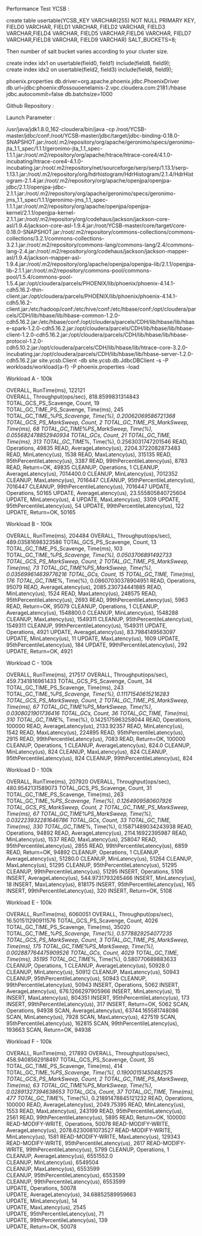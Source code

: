 Performance Test YCSB : 

create table usertable(YCSB_KEY VARCHAR(255) NOT NULL PRIMARY KEY, FIELD0 VARCHAR, FIELD1 VARCHAR, FIELD2 VARCHAR, FIELD3 VARCHAR,FIELD4 VARCHAR, FIELD5 VARCHAR,FIELD6 VARCHAR, FIELD7 VARCHAR,FIELD8 VARCHAR, FIELD9 VARCHAR) SALT_BUCKETS=8;  

Then number of salt bucket varies according to your cluster size.  

create index idx1 on usertable(field0, field1) include(field8, field9);  
create index idx2 on usertable(field2, field3) include(field8, field9);  

phoenix.properties
db.driver=org.apache.phoenix.jdbc.PhoenixDriver
db.url=jdbc:phoenix:dfossouoenelamis-2.vpc.cloudera.com:2181:/hbase
jdbc.autocommit=false
db.batchsize=1000


Github Repository : 


Launch Parameter : 

/usr/java/jdk1.8.0_162-cloudera/bin/java -cp /root/YCSB-master/jdbc/conf:/root/YCSB-master/jdbc/target/jdbc-binding-0.18.0-SNAPSHOT.jar:/root/.m2/repository/org/apache/geronimo/specs/geronimo-jta_1.1_spec/1.1.1/geronimo-jta_1.1_spec-1.1.1.jar:/root/.m2/repository/org/apache/htrace/htrace-core4/4.1.0-incubating/htrace-core4-4.1.0-incubating.jar:/root/.m2/repository/net/sourceforge/serp/serp/1.13.1/serp-1.13.1.jar:/root/.m2/repository/org/hdrhistogram/HdrHistogram/2.1.4/HdrHistogram-2.1.4.jar:/root/.m2/repository/org/apache/openjpa/openjpa-jdbc/2.1.1/openjpa-jdbc-2.1.1.jar:/root/.m2/repository/org/apache/geronimo/specs/geronimo-jms_1.1_spec/1.1.1/geronimo-jms_1.1_spec-1.1.1.jar:/root/.m2/repository/org/apache/openjpa/openjpa-kernel/2.1.1/openjpa-kernel-2.1.1.jar:/root/.m2/repository/org/codehaus/jackson/jackson-core-asl/1.9.4/jackson-core-asl-1.9.4.jar:/root/YCSB-master/core/target/core-0.18.0-SNAPSHOT.jar:/root/.m2/repository/commons-collections/commons-collections/3.2.1/commons-collections-3.2.1.jar:/root/.m2/repository/commons-lang/commons-lang/2.4/commons-lang-2.4.jar:/root/.m2/repository/org/codehaus/jackson/jackson-mapper-asl/1.9.4/jackson-mapper-asl-1.9.4.jar:/root/.m2/repository/org/apache/openjpa/openjpa-lib/2.1.1/openjpa-lib-2.1.1.jar:/root/.m2/repository/commons-pool/commons-pool/1.5.4/commons-pool-1.5.4.jar:/opt/cloudera/parcels/PHOENIX/lib/phoenix/phoenix-4.14.1-cdh5.16.2-thin-client.jar:/opt/cloudera/parcels/PHOENIX/lib/phoenix/phoenix-4.14.1-cdh5.16.2-client.jar:/etc/hadoop/conf:/etc/hive/conf:/etc/hbase/conf:/opt/cloudera/parcels/CDH/lib/hbase/lib/hbase-common-1.2.0-cdh5.16.2.jar:/etc/hbase/conf:/opt/cloudera/parcels/CDH/lib/hbase/lib/hbase-spark-1.2.0-cdh5.16.2.jar:/opt/cloudera/parcels/CDH/lib/hbase/lib/hbase-client-1.2.0-cdh5.16.2.jar:/opt/cloudera/parcels/CDH/lib/hbase/lib/hbase-protocol-1.2.0-cdh5.10.2.jar:/opt/cloudera/parcels/CDH/lib/hbase/lib/htrace-core-3.2.0-incubating.jar:/opt/cloudera/parcels/CDH/lib/hbase/lib/hbase-server-1.2.0-cdh5.16.2.jar site.ycsb.Client -db site.ycsb.db.JdbcDBClient -s -P workloads/workload{a-f} -P phoenix.properties -load

Workload A - 100k 

OVERALL, RunTime(ms), 122121  
OVERALL, Throughput(ops/sec), 818.8599831314843  
TOTAL_GCS_PS_Scavenge, Count, 19  
TOTAL_GC_TIME_PS_Scavenge, Time(ms), 245  
TOTAL_GC_TIME_%_PS_Scavenge, Time(%), 0.20062069586721368 
TOTAL_GCS_PS_MarkSweep, Count, 2 
TOTAL_GC_TIME_PS_MarkSweep, Time(ms), 68
TOTAL_GC_TIME_%_PS_MarkSweep, Time(%), 0.055682478852940934
TOTAL_GCs, Count, 21
TOTAL_GC_TIME, Time(ms), 313
TOTAL_GC_TIME_%, Time(%), 0.2563031747201546
READ, Operations, 49835
READ, AverageLatency(us), 2204.3722082873483
READ, MinLatency(us), 1538
READ, MaxLatency(us), 315135
READ, 95thPercentileLatency(us), 3387
READ, 99thPercentileLatency(us), 8783
READ, Return=OK, 49835
CLEANUP, Operations, 1
CLEANUP, AverageLatency(us), 7014400.0
CLEANUP, MinLatency(us), 7012352
CLEANUP, MaxLatency(us), 7016447
CLEANUP, 95thPercentileLatency(us), 7016447
CLEANUP, 99thPercentileLatency(us), 7016447
UPDATE, Operations, 50165
UPDATE, AverageLatency(us), 23.555805840725604
UPDATE, MinLatency(us), 4
UPDATE, MaxLatency(us), 3309
UPDATE, 95thPercentileLatency(us), 54
UPDATE, 99thPercentileLatency(us), 122
UPDATE, Return=OK, 50165

Workload B - 100k

OVERALL, RunTime(ms), 204484
OVERALL, Throughput(ops/sec), 489.03581698323586
TOTAL_GCS_PS_Scavenge, Count, 13
TOTAL_GC_TIME_PS_Scavenge, Time(ms), 103
TOTAL_GC_TIME_%_PS_Scavenge, Time(%), 0.0503706891492733
TOTAL_GCS_PS_MarkSweep, Count, 2
TOTAL_GC_TIME_PS_MarkSweep, Time(ms), 73
TOTAL_GC_TIME_%_PS_MarkSweep, Time(%), 0.035699614639776216
TOTAL_GCs, Count, 15
TOTAL_GC_TIME, Time(ms), 176
TOTAL_GC_TIME_%, Time(%), 0.08607030378904951
READ, Operations, 95079
READ, AverageLatency(us), 2085.230734441885
READ, MinLatency(us), 1524
READ, MaxLatency(us), 248575
READ, 95thPercentileLatency(us), 2693
READ, 99thPercentileLatency(us), 5963
READ, Return=OK, 95079
CLEANUP, Operations, 1
CLEANUP, AverageLatency(us), 1548800.0
CLEANUP, MinLatency(us), 1548288
CLEANUP, MaxLatency(us), 1549311
CLEANUP, 95thPercentileLatency(us), 1549311
CLEANUP, 99thPercentileLatency(us), 1549311
UPDATE, Operations, 4921
UPDATE, AverageLatency(us), 83.7984149563097
UPDATE, MinLatency(us), 11
UPDATE, MaxLatency(us), 1609
UPDATE, 95thPercentileLatency(us), 184
UPDATE, 99thPercentileLatency(us), 292
UPDATE, Return=OK, 4921

Workload C - 100k

OVERALL, RunTime(ms), 217517
OVERALL, Throughput(ops/sec), 459.7341816961433
TOTAL_GCS_PS_Scavenge, Count, 34
TOTAL_GC_TIME_PS_Scavenge, Time(ms), 243
TOTAL_GC_TIME_%_PS_Scavenge, Time(%), 0.11171540615216283
TOTAL_GCS_PS_MarkSweep, Count, 2
TOTAL_GC_TIME_PS_MarkSweep, Time(ms), 67
TOTAL_GC_TIME_%_PS_MarkSweep, Time(%), 0.0308021901736416
TOTAL_GCs, Count, 36
TOTAL_GC_TIME, Time(ms), 310
TOTAL_GC_TIME_%, Time(%), 0.1425175963258044
READ, Operations, 100000
READ, AverageLatency(us), 2133.92357
READ, MinLatency(us), 1542
READ, MaxLatency(us), 224895
READ, 95thPercentileLatency(us), 2915
READ, 99thPercentileLatency(us), 7083
READ, Return=OK, 100000
CLEANUP, Operations, 1
CLEANUP, AverageLatency(us), 824.0
CLEANUP, MinLatency(us), 824
CLEANUP, MaxLatency(us), 824
CLEANUP, 95thPercentileLatency(us), 824
CLEANUP, 99thPercentileLatency(us), 824

Workload D - 100k

OVERALL, RunTime(ms), 207920
OVERALL, Throughput(ops/sec), 480.9542131589073
TOTAL_GCS_PS_Scavenge, Count, 31
TOTAL_GC_TIME_PS_Scavenge, Time(ms), 263
TOTAL_GC_TIME_%_PS_Scavenge, Time(%), 0.1264909580607926
TOTAL_GCS_PS_MarkSweep, Count, 2
TOTAL_GC_TIME_PS_MarkSweep, Time(ms), 67
TOTAL_GC_TIME_%_PS_MarkSweep, Time(%), 0.032223932281646786
TOTAL_GCs, Count, 33
TOTAL_GC_TIME, Time(ms), 330
TOTAL_GC_TIME_%, Time(%), 0.15871489034243938
READ, Operations, 94892
READ, AverageLatency(us), 2114.16922395987
READ, MinLatency(us), 1537
READ, MaxLatency(us), 258047
READ, 95thPercentileLatency(us), 2855
READ, 99thPercentileLatency(us), 6859
READ, Return=OK, 94892
CLEANUP, Operations, 1
CLEANUP, AverageLatency(us), 51280.0
CLEANUP, MinLatency(us), 51264
CLEANUP, MaxLatency(us), 51295
CLEANUP, 95thPercentileLatency(us), 51295
CLEANUP, 99thPercentileLatency(us), 51295
INSERT, Operations, 5108
INSERT, AverageLatency(us), 544.9731793265466
INSERT, MinLatency(us), 18
INSERT, MaxLatency(us), 818175
INSERT, 95thPercentileLatency(us), 165
INSERT, 99thPercentileLatency(us), 320
INSERT, Return=OK, 5108


Workload E - 100k 

OVERALL, RunTime(ms), 6060051
OVERALL, Throughput(ops/sec), 16.501511290911576
TOTAL_GCS_PS_Scavenge, Count, 4026
TOTAL_GC_TIME_PS_Scavenge, Time(ms), 35020
TOTAL_GC_TIME_%_PS_Scavenge, Time(%), 0.5778829254077235
TOTAL_GCS_PS_MarkSweep, Count, 3
TOTAL_GC_TIME_PS_MarkSweep, Time(ms), 175
TOTAL_GC_TIME_%_PS_MarkSweep, Time(%), 0.002887764475909526
TOTAL_GCs, Count, 4029
TOTAL_GC_TIME, Time(ms), 35195
TOTAL_GC_TIME_%, Time(%), 0.580770689883633
CLEANUP, Operations, 1
CLEANUP, AverageLatency(us), 50928.0
CLEANUP, MinLatency(us), 50912
CLEANUP, MaxLatency(us), 50943
CLEANUP, 95thPercentileLatency(us), 50943
CLEANUP, 99thPercentileLatency(us), 50943
INSERT, Operations, 5062
INSERT, AverageLatency(us), 676.1266297905966
INSERT, MinLatency(us), 15
INSERT, MaxLatency(us), 804351
INSERT, 95thPercentileLatency(us), 173
INSERT, 99thPercentileLatency(us), 317
INSERT, Return=OK, 5062
SCAN, Operations, 94938
SCAN, AverageLatency(us), 63744.165581748086
SCAN, MinLatency(us), 7928
SCAN, MaxLatency(us), 427519
SCAN, 95thPercentileLatency(us), 162815
SCAN, 99thPercentileLatency(us), 193663
SCAN, Return=OK, 94938


Workload F - 100k

OVERALL, RunTime(ms), 217893
OVERALL, Throughput(ops/sec), 458.9408562918497
TOTAL_GCS_PS_Scavenge, Count, 35
TOTAL_GC_TIME_PS_Scavenge, Time(ms), 414
TOTAL_GC_TIME_%_PS_Scavenge, Time(%), 0.19000151450482575
TOTAL_GCS_PS_MarkSweep, Count, 2
TOTAL_GC_TIME_PS_MarkSweep, Time(ms), 63
TOTAL_GC_TIME_%_PS_MarkSweep, Time(%), 0.02891327394638653
TOTAL_GCs, Count, 37
TOTAL_GC_TIME, Time(ms), 477
TOTAL_GC_TIME_%, Time(%), 0.21891478845121232
READ, Operations, 100000
READ, AverageLatency(us), 2049.75395
READ, MinLatency(us), 1553
READ, MaxLatency(us), 243199
READ, 95thPercentileLatency(us), 2561
READ, 99thPercentileLatency(us), 5895
READ, Return=OK, 100000
READ-MODIFY-WRITE, Operations, 50078
READ-MODIFY-WRITE, AverageLatency(us), 2078.6230081073527
READ-MODIFY-WRITE, MinLatency(us), 1581
READ-MODIFY-WRITE, MaxLatency(us), 129343
READ-MODIFY-WRITE, 95thPercentileLatency(us), 2617
READ-MODIFY-WRITE, 99thPercentileLatency(us), 5799
CLEANUP, Operations, 1  
CLEANUP, AverageLatency(us), 6551552.0  
CLEANUP, MinLatency(us), 6549504  
CLEANUP, MaxLatency(us), 6553599  
CLEANUP, 95thPercentileLatency(us), 6553599  
CLEANUP, 99thPercentileLatency(us), 6553599  
UPDATE, Operations, 50078  
UPDATE, AverageLatency(us), 34.68852589959663  
UPDATE, MinLatency(us), 14  
UPDATE, MaxLatency(us), 2545  
UPDATE, 95thPercentileLatency(us), 71  
UPDATE, 99thPercentileLatency(us), 139  
UPDATE, Return=OK, 50078


